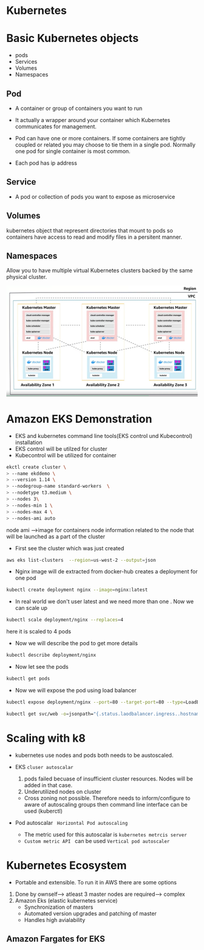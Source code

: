 # Kubernetes
# Basic Kubernetes objects
* pods
* Services
* Volumes
* Namespaces


## Pod
* A container or group of containers you want to run
* It actually a wrapper around your container which Kubernetes communicates for management.

* Pod can have one or more containers. If some containers are tightly coupled or related you may choose to tie them in a single pod. Normally one pod for single container is most common.
* Each pod has ip address

## Service
* A pod or collection of pods  you want to expose as microservice

## Volumes
kubernetes object that represent directories that mount to pods so containers have access to read and modify files in a persitent manner.

## Namespaces
Allow you to have multiple virtual Kubernetes clusters backed by the same physical
cluster.


<img src="/images/containerized_app_images/Kubernetes.png" />


# Amazon EKS Demonstration

* EKS and kubernetes command line tools(EKS control und Kubecontrol) installation
* EKS control will be utilzed for cluster
* Kubecontrol will be utilized for container
```sh
ekctl create cluster \
> --name ekddemo \
> --version 1.14 \
> --nodegroup-name standard-workers  \
> --nodetype t3.medium \
> --nodes 3\
> --nodes-min 1 \
> --nodes-max 4 \
> --nodes-ami auto
```

node ami -->image for containers
node information related to the node that will be launched as a part of the cluster

* First see the cluster which was just created
```sh
aws eks list-clusters  --region=us-west-2 --output=json
```


* Nginx image will de extracted from docker-hub creates a deployment for one pod
```sh
kubectl create deployment nginx --image=nginx:latest
```
* In real world we don't user latest and we need more than one . Now we can scale up 

```sh
kubectl scale deployment/nginx --replaces=4
```
here it is scaled to 4 pods

* Now we will describe the pod to get more details
```sh
kubectl describe deployment/nginx 
```

* Now let see the pods
```sh
kubectl get pods
```
* Now we will expose the pod using load balancer
```sh
kubectl expose deployment/nginx --port=80 --target-port=80 --type=LoadBalncer --name=webservice "web" exposed
```
```sh
kubectl get svc/web -o=jsonpath="{.status.laodbalancer.ingress..hostname}"
```

# Scaling with k8
* kubernetes use nodes and pods both needs to be austoscaled.
* EKS ```cluser autoscalar```
  1. pods failed becuase of insufficient cluster resources. Nodes will be added in that case.
  2. Underutilized nodes on cluster

  * Cross zoning not possible. Therefore needs to inform/configure to aware of autoscaling groups then command line interface can be used (kuberctl)
* Pod autoscalar
  `` Horizontal Pod autoscaling``   
  * The metric used for this autoscalar is ``kubernetes metrcis server``
  * ``Custom metric API `` can be used ``Vertical pod autoscaler``

# Kubernetes Ecosystem
* Portable and extensible. To run it in AWS there are some options
1. Done by ownself--> atleast 3 master nodes are required--> complex
2. Amazon Eks (elastic kubernetes service)
   * Synchronization of masters
   * Automated version  upgrades and patching of master
   * Handles high avialability

## Amazon Fargates for EKS